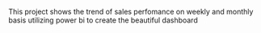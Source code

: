 This project shows the trend of sales perfomance on weekly and monthly basis utilizing power bi to create the beautiful dashboard 
